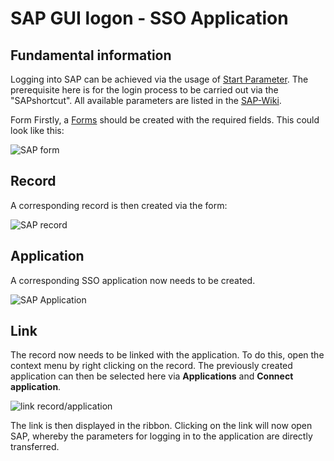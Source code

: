 # SAP GUI logon - SSO Application

## Fundamental information

Logging into SAP can be achieved via the usage of
[Start Parameter](/docs/passwordsecure/9.1/passwordsecure/configuration/advanced_view/clientmodule/applications/learning_the_applications/start_parameter/start_parameter.md).
The prerequisite here is for the login process to be carried out via the "SAPshortcut". All
available parameters are listed in the
[SAP-Wiki](https://wiki.scn.sap.com/wiki/display/NWTech/SAPshortcut).

Form Firstly, a
[Forms](/docs/passwordsecure/9.1/passwordsecure/configuration/advanced_view/clientmodule/forms/forms.md)
should be created with the required fields. This could look like this:

![SAP form](/img/versioned_docs/passwordsecure_9.1/passwordsecure/configuration/advanced_view/clientmodule/applications/examples/sap/sap_gui_logon_1-en.webp)

## Record

A corresponding record is then created via the form:

![SAP record](/img/versioned_docs/passwordsecure_9.1/passwordsecure/configuration/advanced_view/clientmodule/applications/examples/sap/sap_gui_logon_2-en.webp)

## Application

A corresponding SSO application now needs to be created.

![SAP Application](/img/versioned_docs/passwordsecure_9.1/passwordsecure/configuration/advanced_view/clientmodule/applications/examples/sap/sap_gui_logon_3-en.webp)

## Link

The record now needs to be linked with the application. To do this, open the context menu by right
clicking on the record. The previously created application can then be selected here via
**Applications** and **Connect application**.

![link record/application](/img/versioned_docs/passwordsecure_9.1/passwordsecure/configuration/advanced_view/clientmodule/applications/examples/sap/sap_gui_logon_4-en.webp)

The link is then displayed in the ribbon. Clicking on the link will now open SAP, whereby the
parameters for logging in to the application are directly transferred.

